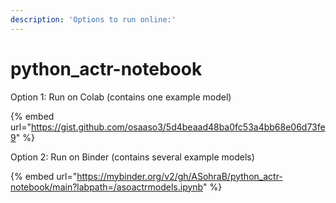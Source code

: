 ```yaml
---
description: 'Options to run online:'
---
```


# python\_actr-notebook

Option 1: Run on Colab (contains one example model)

{% embed url="https://gist.github.com/osaaso3/5d4beaad48ba0fc53a4bb68e06d73fe9" %}

Option 2: Run on Binder (contains several example models)

{% embed url="https://mybinder.org/v2/gh/ASohraB/python_actr-notebook/main?labpath=/asoactrmodels.ipynb" %}
